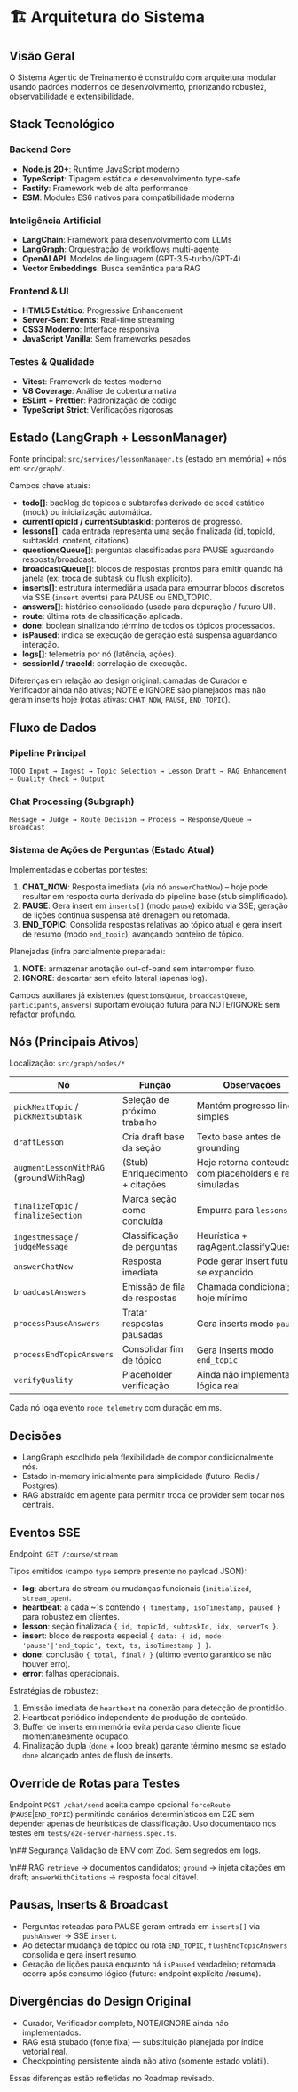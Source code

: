 # 🏗️ Arquitetura do Sistema

## Visão Geral

O Sistema Agentic de Treinamento é construído com arquitetura modular usando padrões modernos de desenvolvimento, priorizando robustez, observabilidade e extensibilidade.

## Stack Tecnológico

### Backend Core
- **Node.js 20+**: Runtime JavaScript moderno
- **TypeScript**: Tipagem estática e desenvolvimento type-safe
- **Fastify**: Framework web de alta performance
- **ESM**: Modules ES6 nativos para compatibilidade moderna

### Inteligência Artificial
- **LangChain**: Framework para desenvolvimento com LLMs
- **LangGraph**: Orquestração de workflows multi-agente
- **OpenAI API**: Modelos de linguagem (GPT-3.5-turbo/GPT-4)
- **Vector Embeddings**: Busca semântica para RAG

### Frontend & UI
- **HTML5 Estático**: Progressive Enhancement
- **Server-Sent Events**: Real-time streaming
- **CSS3 Moderno**: Interface responsiva
- **JavaScript Vanilla**: Sem frameworks pesados

### Testes & Qualidade
- **Vitest**: Framework de testes moderno
- **V8 Coverage**: Análise de cobertura nativa
- **ESLint + Prettier**: Padronização de código
- **TypeScript Strict**: Verificações rigorosas

## Estado (LangGraph + LessonManager)

Fonte principal: `src/services/lessonManager.ts` (estado em memória) + nós em `src/graph/`.

Campos chave atuais:

- **todo[]**: backlog de tópicos e subtarefas derivado de seed estático (mock) ou inicialização automática.
- **currentTopicId / currentSubtaskId**: ponteiros de progresso.
- **lessons[]**: cada entrada representa uma seção finalizada (id, topicId, subtaskId, content, citations).
- **questionsQueue[]**: perguntas classificadas para PAUSE aguardando resposta/broadcast.
- **broadcastQueue[]**: blocos de respostas prontos para emitir quando há janela (ex: troca de subtask ou flush explícito).
- **inserts[]**: estrutura intermediária usada para empurrar blocos discretos via SSE (`insert` events) para PAUSE ou END_TOPIC.
- **answers[]**: histórico consolidado (usado para depuração / futuro UI).
- **route**: última rota de classificação aplicada.
- **done**: boolean sinalizando término de todos os tópicos processados.
- **isPaused**: indica se execução de geração está suspensa aguardando interação.
- **logs[]**: telemetria por nó (latência, ações).
- **sessionId / traceId**: correlação de execução.

Diferenças em relação ao design original: camadas de Curador e Verificador ainda não ativas; NOTE e IGNORE são planejados mas não geram inserts hoje (rotas ativas: `CHAT_NOW`, `PAUSE`, `END_TOPIC`).

## Fluxo de Dados

### Pipeline Principal

```
TODO Input → Ingest → Topic Selection → Lesson Draft → RAG Enhancement → Quality Check → Output
```

### Chat Processing (Subgraph)

```
Message → Judge → Route Decision → Process → Response/Queue → Broadcast
```

### Sistema de Ações de Perguntas (Estado Atual)

Implementadas e cobertas por testes:

1. **CHAT_NOW**: Resposta imediata (via nó `answerChatNow`) – hoje pode resultar em resposta curta derivada do pipeline base (stub simplificado).
2. **PAUSE**: Gera insert em `inserts[]` (modo `pause`) exibido via SSE; geração de lições continua suspensa até drenagem ou retomada.
3. **END_TOPIC**: Consolida respostas relativas ao tópico atual e gera insert de resumo (modo `end_topic`), avançando ponteiro de tópico.

Planejadas (infra parcialmente preparada):

1. **NOTE**: armazenar anotação out-of-band sem interromper fluxo.
2. **IGNORE**: descartar sem efeito lateral (apenas log).

Campos auxiliares já existentes (`questionsQueue`, `broadcastQueue`, `participants`, `answers`) suportam evolução futura para NOTE/IGNORE sem refactor profundo.

## Nós (Principais Ativos)

Localização: `src/graph/nodes/*`

| Nó | Função | Observações |
|----|--------|-------------|
| `pickNextTopic` / `pickNextSubtask` | Seleção de próximo trabalho | Mantém progresso linear simples |
| `draftLesson` | Cria draft base da seção | Texto base antes de grounding |
| `augmentLessonWithRAG` (groundWithRag) | (Stub) Enriquecimento + citações | Hoje retorna conteudo com placeholders e refs simuladas |
| `finalizeTopic` / `finalizeSection` | Marca seção como concluída | Empurra para `lessons[]` |
| `ingestMessage` / `judgeMessage` | Classificação de perguntas | Heurística + ragAgent.classifyQuestion |
| `answerChatNow` | Resposta imediata | Pode gerar insert futuro se expandido |
| `broadcastAnswers` | Emissão de fila de respostas | Chamada condicional; hoje mínimo |
| `processPauseAnswers` | Tratar respostas pausadas | Gera inserts modo `pause` |
| `processEndTopicAnswers` | Consolidar fim de tópico | Gera inserts modo `end_topic` |
| `verifyQuality` | Placeholder verificação | Ainda não implementa lógica real |

Cada nó loga evento `node_telemetry` com duração em ms.

## Decisões

- LangGraph escolhido pela flexibilidade de compor condicionalmente nós.
- Estado in-memory inicialmente para simplicidade (futuro: Redis / Postgres).
- RAG abstraído em agente para permitir troca de provider sem tocar nós centrais.

## Eventos SSE

Endpoint: `GET /course/stream`

Tipos emitidos (campo `type` sempre presente no payload JSON):

- **log**: abertura de stream ou mudanças funcionais (`initialized`, `stream_open`).
- **heartbeat**: a cada ~1s contendo `{ timestamp, isoTimestamp, paused }` para robustez em clientes.
- **lesson**: seção finalizada `{ id, topicId, subtaskId, idx, serverTs }`.
- **insert**: bloco de resposta especial `{ data: { id, mode: 'pause'|'end_topic', text, ts, isoTimestamp } }`.
- **done**: conclusão `{ total, final? }` (último evento garantido se não houver erro).
- **error**: falhas operacionais.

Estratégias de robustez:

1. Emissão imediata de `heartbeat` na conexão para detecção de prontidão.
2. Heartbeat periódico independente de produção de conteúdo.
3. Buffer de inserts em memória evita perda caso cliente fique momentaneamente ocupado.
4. Finalização dupla (`done` + loop break) garante término mesmo se estado `done` alcançado antes de flush de inserts.

## Override de Rotas para Testes

Endpoint `POST /chat/send` aceita campo opcional `forceRoute` (`PAUSE`|`END_TOPIC`) permitindo cenários determinísticos em E2E sem depender apenas de heurísticas de classificação. Uso documentado nos testes em `tests/e2e-server-harness.spec.ts`.

\n## Segurança
Validação de ENV com Zod. Sem segredos em logs.

\n## RAG
`retrieve` -> documentos candidatos; `ground` -> injeta citações em draft; `answerWithCitations` -> resposta focal citável.

## Pausas, Inserts & Broadcast

- Perguntas roteadas para PAUSE geram entrada em `inserts[]` via `pushAnswer` → SSE `insert`.
- Ao detectar mudança de tópico ou rota `END_TOPIC`, `flushEndTopicAnswers` consolida e gera insert resumo.
- Geração de lições pausa enquanto há `isPaused` verdadeiro; retomada ocorre após consumo lógico (futuro: endpoint explícito /resume).

## Divergências do Design Original

- Curador, Verificador completo, NOTE/IGNORE ainda não implementados.
- RAG está stubado (fonte fixa) — substituição planejada por índice vetorial real.
- Checkpointing persistente ainda não ativo (somente estado volátil).

Essas diferenças estão refletidas no Roadmap revisado.

